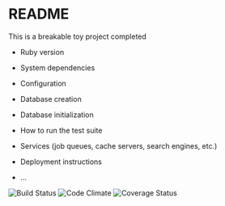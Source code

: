 # README

This is a breakable toy project completed 

* Ruby version

* System dependencies

* Configuration

* Database creation

* Database initialization

* How to run the test suite

* Services (job queues, cache servers, search engines, etc.)

* Deployment instructions

* ...


![Build Status](https://codeship.com/projects/33cd3600-c7b2-0134-bde4-2ebb10e72540/status?branch=master)
![Code Climate](https://codeclimate.com/github/amrisha-vaidya/break_toy.png)
![Coverage Status](https://coveralls.io/repos/amrisha-vaidya/break_toy/badge.png)
